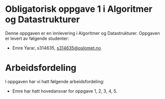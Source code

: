 # Obligatorisk oppgave 1 i Algoritmer og Datastrukturer

Denne oppgaven er en innlevering i Algoritmer og Datastrukturer. 
Oppgaven er levert av følgende studenter:
* Emre Yarar, s314635, s314635@oslomet.no

# Arbeidsfordeling

I oppgaven har vi hatt følgende arbeidsfordeling:

* Emre har hatt hovedansvar for oppgave 1, 2, 3, 4, 5. 

